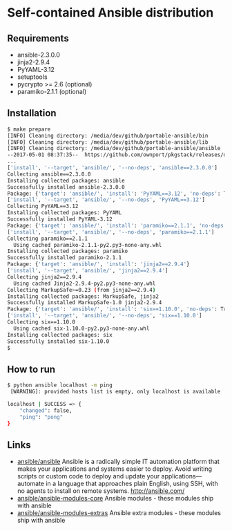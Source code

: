 # Self-contained Ansible distribution

## Requirements

- ansible-2.3.0.0
- jinja2-2.9.4
- PyYAML-3.12
- setuptools
- pycrypto >= 2.6 (optional)
- paramiko-2.1.1 (optional)

## Installation

```sh
$ make prepare
[INFO] Cleaning directory: /media/dev/github/portable-ansible/bin
[INFO] Cleaning directory: /media/dev/github/portable-ansible/lib
[INFO] Cleaning directory: /media/dev/github/portable-ansible/ansible
--2017-05-01 08:37:35--  https://github.com/ownport/pkgstack/releases/download/v0.1.9/pkgstack
...
['install', '--target', 'ansible/', '--no-deps', 'ansible==2.3.0.0']
Collecting ansible==2.3.0.0
Installing collected packages: ansible
Successfully installed ansible-2.3.0.0
Package: {'target': 'ansible/', 'install': 'PyYAML==3.12', 'no-deps': True}
['install', '--target', 'ansible/', '--no-deps', 'PyYAML==3.12']
Collecting PyYAML==3.12
Installing collected packages: PyYAML
Successfully installed PyYAML-3.12
Package: {'target': 'ansible/', 'install': 'paramiko==2.1.1', 'no-deps': True}
['install', '--target', 'ansible/', '--no-deps', 'paramiko==2.1.1']
Collecting paramiko==2.1.1
  Using cached paramiko-2.1.1-py2.py3-none-any.whl
Installing collected packages: paramiko
Successfully installed paramiko-2.1.1
Package: {'target': 'ansible/', 'install': 'jinja2==2.9.4'}
['install', '--target', 'ansible/', 'jinja2==2.9.4']
Collecting jinja2==2.9.4
  Using cached Jinja2-2.9.4-py2.py3-none-any.whl
Collecting MarkupSafe>=0.23 (from jinja2==2.9.4)
Installing collected packages: MarkupSafe, jinja2
Successfully installed MarkupSafe-1.0 jinja2-2.9.4
Package: {'target': 'ansible/', 'install': 'six==1.10.0', 'no-deps': True}
['install', '--target', 'ansible/', '--no-deps', 'six==1.10.0']
Collecting six==1.10.0
  Using cached six-1.10.0-py2.py3-none-any.whl
Installing collected packages: six
Successfully installed six-1.10.0
$
```

## How to run

```sh
$ python ansible localhost -m ping
 [WARNING]: provided hosts list is empty, only localhost is available

localhost | SUCCESS => {
    "changed": false,
    "ping": "pong"
}
```

## Links

- [ansible/ansible](https://github.com/ansible/ansible) Ansible is a radically simple IT automation platform that makes your applications and systems easier to deploy. Avoid writing scripts or custom code to deploy and update your applications— automate in a language that approaches plain English, using SSH, with no agents to install on remote systems. http://ansible.com/
- [ansible/ansible-modules-core](https://github.com/ansible/ansible-modules-core) Ansible modules - these modules ship with ansible
- [ansible/ansible-modules-extras](https://github.com/ansible/ansible-modules-extras) Ansible extra modules - these modules ship with ansible
